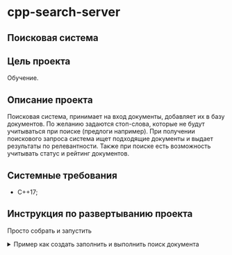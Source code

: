 # cpp-search-server
## Поисковая система

## Цель проекта
Обучение.

## Описание проекта
Поисковая система, принимает на вход документы, добавляет их в базу документов. По желанию задаются стоп-слова, которые не будут учитываться при поиске (предлоги например).
При получении поискового запроса система ищет подходящие документы и выдает результаты по релевантности. Также при поиске есть возможность учитывать статус и рейтинг
документов. 

## Cистемные требования
- С++17;

## Инструкция по развертыванию проекта
Просто собрать и запустить

<details><summary>Пример как создать заполнить и выполнить поиск документа</summary>
    
~~~
int main() {
    // Создать поисковую систему в конструктор можно передать стоп слова
    SearchServer search_server("and in at"s);
    // Наполнить ее документами. Возможные параметры документа: id, сам документ, статус документа, рейтинг 
    search_server.AddDocument(1, "curly cat curly tail"s, DocumentStatus::ACTUAL, {7, 2, 7});
    search_server.AddDocument(2, "curly dog and fancy collar"s, DocumentStatus::ACTUAL, {1, 2, 3});
    search_server.AddDocument(3, "big cat fancy collar "s, DocumentStatus::ACTUAL, {1, 2, 8});
    search_server.AddDocument(4, "big dog sparrow Eugene"s, DocumentStatus::ACTUAL, {1, 3, 2});
    search_server.AddDocument(5, "big dog sparrow Vasiliy"s, DocumentStatus::ACTUAL, {1, 1, 1});
    // Запрос на поис в документах, результат в std::cout
    FindTopDocuments(search_server, "big dog"s);
    return 0;
}
~~~
</details>
